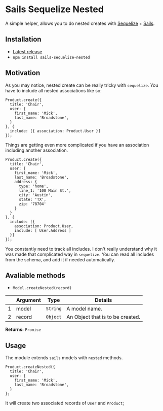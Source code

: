 # Sails Sequelize Nested
A simple helper, allows you to do nested creates with [Sequelize](http://sequelizejs.com/) + [Sails](http://sailsjs.com/).

## Installation

- [Latest release](https://github.com/mrded/sails-sequelize-nested/releases)
- `npm install sails-sequelize-nested`

## Motivation
As you may notice, nested create can be really tricky with `sequelize`. You have to include all nested associations like so:

```
Product.create({
  title: 'Chair',
  user: {
    first_name: 'Mick',
    last_name: 'Broadstone',
  }
}, {
  include: [{ association: Product.User }]
});
```

Things are getting even more complicated if you have an association including another association.

```
Product.create({
  title: 'Chair',
  user: {
    first_name: 'Mick',
    last_name: 'Broadstone',
    address: {
      type: 'home',
      line_1: '100 Main St.',
      city: 'Austin',
      state: 'TX',
      zip: '78704'
    }
  }
}, {
  include: [{
    association: Product.User,
    include: [ User.Address ]
  }]
});
```

You constantly need to track all includes. I don't really understand why it was made that complicated way in `sequelize`. You can read all includes from the schema, and add it if needed automatically. 

## Avaliable methods

- `Model.createNested(record)`

|   | Argument | Type         | Details                          |
|---|----------|--------------|----------------------------------|
| 1 | model    | `String`     | A model name.                    |
| 2 | record   | `Object`     | An Object that is to be created. |


**Returns:** `Promise`

## Usage
The module extends `sails` models with `nested` methods.

```
Product.createNested({
  title: 'Chair',
  user: {
    first_name: 'Mick',
    last_name: 'Broadstone',
  }
};
```

It will create two associated records of `User` and `Product`;
